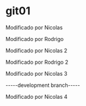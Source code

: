 # git01

Modificado por Nicolas

Modificado por Rodrigo

Modificado por Nicolas 2

Modificado por Rodrigo 2

Modificado por Nicolas 3

-----development branch-----

Modificado por Nicolas 4
